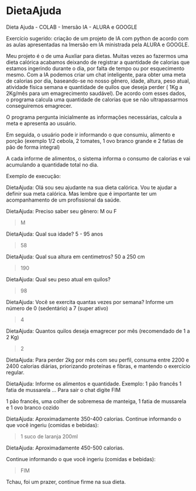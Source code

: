 # DietaAjuda
Dieta Ajuda - COLAB - Imersão IA - ALURA e GOOGLE

Exercício sugerido: criação de um projeto de IA com python de acordo com as aulas apresentadas na Imersão em IA ministrada pela ALURA e GOOGLE.

Meu projeto é o de uma Auxliar para dietas. Muitas vezes ao fazermos uma dieta calórica acabamos deixando de registrar a quantidade de calorias que estamos ingerindo durante o dia, por falta de tempo ou por esquecimento mesmo. Com a IA podemos criar um chat inteligente, para obter uma meta de calorias por dia, baseando-se no nosso gênero, idade, altura, peso atual, atividade física semana e quantidade de quilos que deseja perder ( 1Kg a 2Kg/mês para um emagrecimento saudável). De acordo com esses dados, o programa calcula uma quantidade de calorias que se não ultrapassarmos conseguiremos emagrecer.

O programa pergunta inicialmente as informações necessárias, calcula a meta e apresenta ao usuário.

Em seguida, o usuário pode ir informando o que consumiu, alimento e porção  (exemplo 1/2 cebola, 2 tomates, 1 ovo branco grande e 2 fatias de pão de forma integral)

A cada informe de alimentos, o sistema informa o consumo de calorias e vai acumulando a quantidade total no dia.

Exemplo de execução:

DietaAjuda: Olá sou seu ajudante na sua dieta calórica.
Vou te ajudar a definir sua meta calórica. Mas lembre que é importante ter um acompanhamento de um profissional da saúde.

DietaAjuda: Preciso saber seu gênero: M ou F
> M

DietaAjuda: Qual sua idade? 5 - 95 anos
> 58

DietaAjuda: Qual sua altura em centimetros? 50 a 250 cm
> 190

DietaAjuda: Qual seu peso atual em quilos?
> 98

DietaAjuda: Você se exercita quantas vezes por semana?
Informe um número de 0 (sedentário) a 7 (super ativo)
> 4

DietaAjuda: Quantos quilos deseja emagrecer por mês
(recomendado de 1 a 2 Kg)
> 2

DietaAjuda: Para perder 2kg por mês com seu perfil, consuma entre 2200 e 2400 calorias diárias, priorizando proteínas e fibras, e mantendo o exercício regular.

DietaAjuda: Informe os alimentos e quantidade.
Exemplo:
1 pão francês
1 fatia de mussarela
...
Para sair o chat digite FIM

1 pão francês, uma colher de sobremesa de manteiga, 1 fatia de mussarela e 1 ovo branco cozido

DietaAjuda: Aproximadamente 350-400 calorias.
Continue informando o que você ingeriu (comidas e bebidas):
> 1 suco de laranja 200ml


DietaAjuda: Aproximadamente 450-500 calorias.

Continue informando o que você ingeriu (comidas e bebidas):
> FIM


Tchau, foi um prazer, continue firme na sua dieta.




